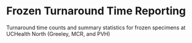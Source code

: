 # Frozen Turnaround Time Reporting
Turnaround time counts and summary statistics for frozen specimens at UCHealth North (Greeley, MCR, and PVH)

